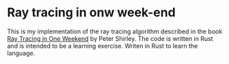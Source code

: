 # Ray tracing in onw week-end

This is my implementation of the ray tracing algorithm described in the book [Ray Tracing in One Weekend](https://raytracing.github.io/books/RayTracingInOneWeekend.html) by Peter Shirley. The code is written in Rust and is intended to be a learning exercise. Writen in Rust to learn the language.
